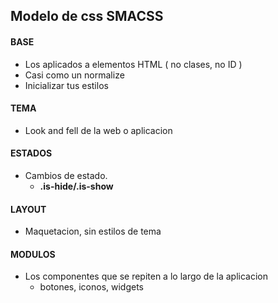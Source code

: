## Modelo de css SMACSS

#### BASE

- Los aplicados a elementos HTML ( no clases, no ID )
- Casi como un normalize
- Inicializar tus estilos

#### TEMA

- Look and fell de la web o aplicacion


#### ESTADOS

- Cambios de estado.
    - **.is-hide/.is-show**

#### LAYOUT

- Maquetacion, sin estilos de tema

#### MODULOS

- Los componentes que se repiten a lo largo de la aplicacion
    - botones, iconos, widgets